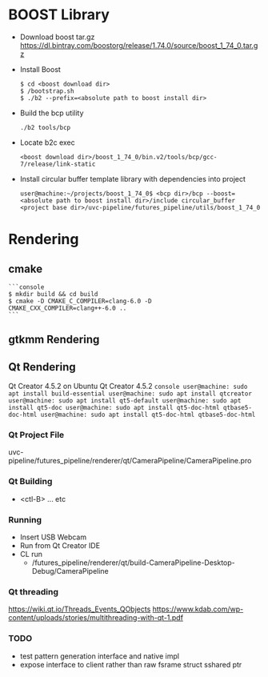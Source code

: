 # BOOST Library
- Download boost tar.gz
https://dl.bintray.com/boostorg/release/1.74.0/source/boost_1_74_0.tar.gz

- Install Boost
    ```console
    $ cd <boost download dir>
    $ /bootstrap.sh
    $ ./b2 --prefix=<absolute path to boost install dir>
    ```

- Build the bcp utility
    ```console
    ./b2 tools/bcp
    ```

- Locate b2c exec
    ```console
    <boost download dir>/boost_1_74_0/bin.v2/tools/bcp/gcc-7/release/link-static
    ```

- Install circular buffer template library with dependencies into project
    ```console
    user@machine:~/projects/boost_1_74_0$ <bcp dir>/bcp --boost=<absolute path to boost install dir>/include circular_buffer <project base dir>/uvc-pipeline/futures_pipeline/utils/boost_1_74_0
    ```

# Rendering

## cmake
    ```console
    $ mkdir build && cd build
    $ cmake -D CMAKE_C_COMPILER=clang-6.0 -D CMAKE_CXX_COMPILER=clang++-6.0 ..
    ```
    
## gtkmm Rendering

## Qt Rendering
Qt Creator 4.5.2 on Ubuntu Qt Creator 4.5.2
    ```console
    user@machine: sudo apt install build-essential
    user@machine: sudo apt install qtcreator
    user@machine: sudo apt install qt5-default
    user@machine: sudo apt install qt5-doc
    user@machine: sudo apt install qt5-doc-html qtbase5-doc-html
    user@machine: sudo apt install qt5-doc-html qtbase5-doc-html
    ```

### Qt Project File
uvc-pipeline/futures_pipeline/renderer/qt/CameraPipeline/CameraPipeline.pro

### Qt Building
- \<ctl-B\> ... etc

### Running
- Insert USB Webcam
- Run from Qt Creator IDE
- CL run
    - /futures_pipeline/renderer/qt/build-CameraPipeline-Desktop-Debug/CameraPipeline

### Qt threading
https://wiki.qt.io/Threads_Events_QObjects
https://www.kdab.com/wp-content/uploads/stories/multithreading-with-qt-1.pdf

### TODO
- test pattern generation interface and native impl
- expose interface to client rather than raw fsrame struct sshared ptr